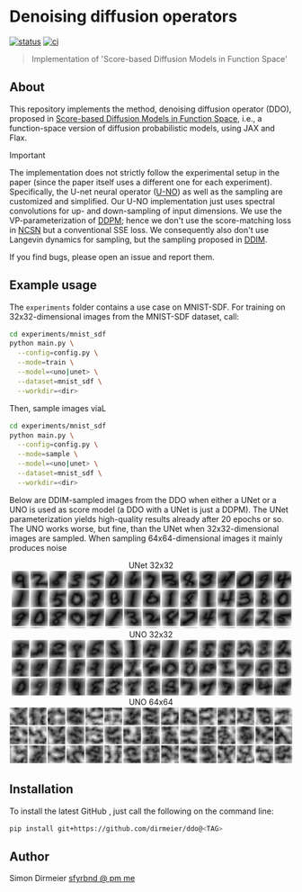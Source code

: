 # Denoising diffusion operators

[![status](http://www.repostatus.org/badges/latest/concept.svg)](http://www.repostatus.org/#concept)
[![ci](https://github.com/dirmeier/ddo/actions/workflows/ci.yaml/badge.svg)](https://github.com/dirmeier/ddo/actions/workflows/ci.yaml)

> Implementation of 'Score-based Diffusion Models in Function Space'

## About

This repository implements the method, denoising diffusion operator (DDO), proposed in [Score-based Diffusion Models in Function Space](https://arxiv.org/abs/2302.07400), i.e.,
a function-space version of diffusion probabilistic models, using JAX and Flax.

> [!IMPORTANT]
> The implementation does not strictly follow the experimental setup in the paper (since the paper itself uses a different one for each experiment).
> Specifically, the U-net neural operator ([U-NO](https://arxiv.org/abs/2204.11127)) as well as the sampling are customized and simplified.
> Our U-NO implementation just uses spectral convolutions for up- and down-sampling of input dimensions.
> We use the VP-parameterization of [DDPM](https://arxiv.org/abs/2006.11239); hence we don't use the score-matching loss in [NCSN](https://arxiv.org/abs/1907.05600) but a conventional SSE loss.
> We consequently also don't use Langevin dynamics for sampling, but the sampling proposed in [DDIM](https://arxiv.org/abs/2010.02502).
>
> If you find bugs, please open an issue and report them.

## Example usage

The `experiments` folder contains a use case on MNIST-SDF. For training on 32x32-dimensional images from the MNIST-SDF dataset, call:

```bash
cd experiments/mnist_sdf
python main.py \
  --config=config.py \
  --mode=train \
  --model=<uno|unet> \
  --dataset=mnist_sdf \
  --workdir=<dir>
```

Then, sample images viaL

```bash
cd experiments/mnist_sdf
python main.py \
  --config=config.py \
  --mode=sample \
  --model=<uno|unet> \
  --dataset=mnist_sdf \
  --workdir=<dir>
```


Below are DDIM-sampled images from the DDO when either a UNet or a UNO is used as score model (a DDO with a UNet is just a DDPM). The UNet parameterization yields high-quality results already after
20 epochs or so. The UNO works worse, but fine, than the UNet when 32x32-dimensional images are sampled. When sampling 64x64-dimensional images it mainly produces noise

<div align="center">
  <div>UNet 32x32</div>
  <img src="fig/mnist_sdf-unet-32x32.png" width="750">
</div>

<div align="center">
  <div>UNO 32x32</div>
  <img src="fig/mnist_sdf-uno-32x32.png" width="750">
</div>

<div  align="center">
  <div>UNO 64x64</div>
  <img src="fig/mnist_sdf-uno-64x64.png" width="750">
</div>

## Installation

To install the latest GitHub <TAG>, just call the following on the command line:

```bash
pip install git+https://github.com/dirmeier/ddo@<TAG>
```

## Author

Simon Dirmeier <a href="mailto:sfyrbnd @ pm me">sfyrbnd @ pm me</a>
